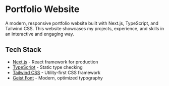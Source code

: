 # Portfolio Website

A modern, responsive portfolio website built with Next.js, TypeScript, and Tailwind CSS. This website showcases my projects, experience, and skills in an interactive and engaging way.

## Tech Stack

- [Next.js](https://nextjs.org/) - React framework for production
- [TypeScript](https://www.typescriptlang.org/) - Static type checking
- [Tailwind CSS](https://tailwindcss.com/) - Utility-first CSS framework
- [Geist Font](https://vercel.com/font) - Modern, optimized typography
